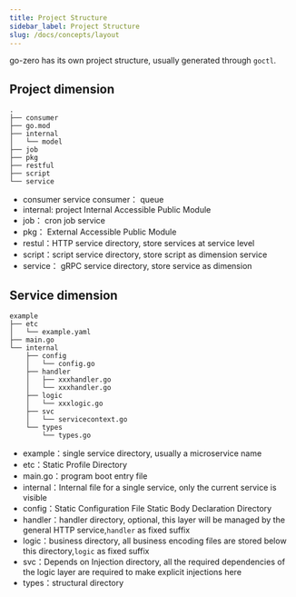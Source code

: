 ```yaml
---
title: Project Structure
sidebar_label: Project Structure
slug: /docs/concepts/layout
---
```


go-zero has its own project structure, usually generated through `goctl`.

## Project dimension

```text
.
├── consumer
├── go.mod
├── internal
│   └── model
├── job
├── pkg
├── restful
├── script
└── service
```

- consumer service consumer： queue
- internal: project Internal Accessible Public Module
- job： cron job service
- pkg： External Accessible Public Module
- restul：HTTP service directory, store services at service level
- script：script service directory, store script as dimension service
- service： gRPC service directory, store service as dimension

## Service dimension

```text
example
├── etc
│   └── example.yaml
├── main.go
└── internal
    ├── config
    │   └── config.go
    ├── handler
    │   ├── xxxhandler.go
    │   └── xxxhandler.go
    ├── logic
    │   └── xxxlogic.go
    ├── svc
    │   └── servicecontext.go
    └── types
        └── types.go
```

- example：single service directory, usually a microservice name
- etc：Static Profile Directory
- main.go：program boot entry file
- internal：Internal file for a single service, only the current service is visible
- config：Static Configuration File Static Body Declaration Directory
- handler：handler directory, optional, this layer will be managed by the general HTTP service,`handler` as fixed suffix
- logic：business directory, all business encoding files are stored below this directory,`logic` as fixed suffix
- svc：Depends on Injection directory, all the required dependencies of the logic layer are required to make explicit injections here
- types：structural directory